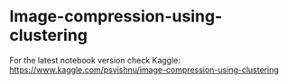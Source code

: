 # Image-compression-using-clustering
For the latest notebook version check Kaggle: https://www.kaggle.com/psvishnu/image-compression-using-clustering

